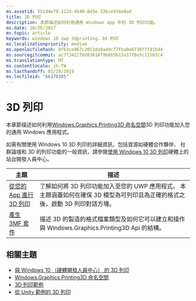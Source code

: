 ```yaml
---
ms.assetid: 551d4e70-312d-4b40-8d3e-336ce934e0ad
title: 3D 列印
description: 本節描述如何利用通用 Windows app 中的 3D 列印功能。
ms.date: 10/26/2017
ms.topic: article
keywords: windows 10 uwp 3dprinting，3d 列印
ms.localizationpriority: medium
ms.openlocfilehash: 0f63ce967c2053da9addc77fba0eb738fff41b44
ms.sourcegitcommit: ac7f3422f8d83618f9b6b5615a37f8e5c115b3c4
ms.translationtype: MT
ms.contentlocale: zh-TW
ms.lasthandoff: 05/29/2019
ms.locfileid: "66370385"
---
```

# <a name="3d-printing"></a>3D 列印


本章節描述如何利用[Windows.Graphics.Printing3D 命名空間](https://docs.microsoft.com/uwp/api/windows.graphics.printing3d)3D 列印功能加入您的通用 Windows 應用程式。  

如需有關使用 Windows 10 3D 列印的詳細資訊，包括資源如硬體合作夥伴、 社群論壇和 3D 的列印功能的一般資訊，請參閱[使用 Windows 10 3D 列印](https://developer.microsoft.com/windows/hardware/3d-print-support-windows-10)硬體上的站台開發人員中心。

| 主題 | 描述 |
|-------|-------------|
| [ 從您的 App 進行 3D 列印 ](3d-print-from-app.md) | 了解如何將 3D 列印功能加入至您的 UWP 應用程式。 本主題涵蓋如何在確保 3D 模型為可列印且為正確的格式之後，啟動 3D 列印對話方塊。 |
| [產生 3MF 套件](generate-3mf.md) | 描述 3D 的製造的格式檔案類型及如何它可以建立和操作與 Windows.Graphics.Printing3D Api 的結構。 |

## <a name="related-topics"></a>相關主題

* [與 Windows 10 （硬體開發人員中心） 的 3D 列印](https://developer.microsoft.com/windows/hardware/3d-print-support-windows-10)
* [Windows.Graphics.Printing3D 命名空間](https://docs.microsoft.com/uwp/api/windows.graphics.printing3d)
* [3D 列印範例](https://github.com/Microsoft/Windows-universal-samples/tree/master/Samples/3DPrinting)
* [從 Unity 範例的 3D 列印](https://github.com/Microsoft/Windows-universal-samples/tree/master/Samples/3DPrintingFromUnity)

 
